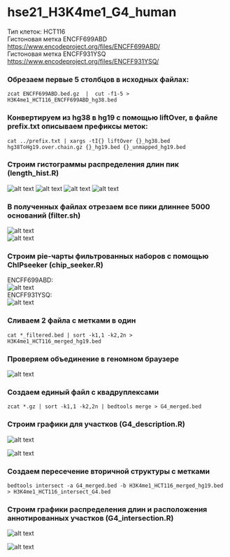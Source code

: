 # hse21_H3K4me1_G4_human

Тип клеток: HCT116  
Гистоновая метка ENCFF699ABD https://www.encodeproject.org/files/ENCFF699ABD/  
Гистоновая метка ENCFF931YSQ https://www.encodeproject.org/files/ENCFF931YSQ/  

### Обрезаем первые 5 столбцов в исходных файлах:  
```
zcat ENCFF699ABD.bed.gz  |  cut -f1-5 > H3K4me1_HCT116_ENCFF699ABD_hg38.bed  
```

### Конвертируем из hg38 в hg19 с помощью liftOver, в файле prefix.txt описываем префиксы меток:  
```
cat ../prefix.txt | xargs -tI{} liftOver {}_hg38.bed hg38ToHg19.over.chain.gz {}_hg19.bed {}_unmapped_hg19.bed  
```

### Строим гистограммы распределения длин пик (length_hist.R)  
![alt text](pictures/len_hist_H3K4me1_HCT116_ENCFF699ABD_hg38.bed.png)
![alt text](pictures/len_hist_H3K4me1_HCT116_ENCFF699ABD_hg19.bed.png)
![alt text](pictures/len_hist_H3K4me1_HCT116_ENCFF931YSQ_hg38.bed.png)
![alt text](pictures/len_hist_H3K4me1_HCT116_ENCFF931YSQ_hg19.bed.png)  

### В полученных файлах отрезаем все пики длиннее 5000 оснований (filter.sh)  
![alt text](pictures/len_hist_H3K4me1_HCT116_ENCFF699ABD_hg19_filtered.png)  
![alt text](pictures/len_hist_H3K4me1_HCT116_ENCFF931YSQ_hg19_filtered.png)  
### Строим pie-чарты фильтрованных наборов с помощью ChIPseeker (chip_seeker.R)  

ENCFF699ABD:  
![alt text](pictures/chip_seeker_H3K4me1_HCT116_ENCFF699ABD_hg19_filtered.bed_plotAnnoPie.png)  
ENCFF931YSQ:  
![alt text](pictures/chip_seeker_H3K4me1_HCT116_ENCFF931YSQ_hg19_filtered.bed_plotAnnoPie.png)  

### Сливаем 2 файла с метками в один
```
cat *_filtered.bed | sort -k1,1 -k2,2n > H3K4me1_HCT116_merged_hg19.bed  
```
### Проверяем объединение в геномном браузере
![alt text](pictures/marks_union.png)

### Создаем единый файл с квадруплексами
```
zcat *.gz | sort -k1,1 -k2,2n | bedtools merge > G4_merged.bed
```

### Строим графики для участков (G4_description.R)  
![alt text](pictures/len_hist_G4.png)

![alt text](pictures/G4_plotAnnoPie.png)

### Создаем пересечение вторичной структуры с метками  
```
bedtools intersect -a G4_merged.bed -b H3K4me1_HCT116_merged_hg19.bed > H3K4me1_HCT116_intersect_G4.bed
```
### Cтроим графики распределения длин и расположения аннотированных участков (G4_intersection.R)  
![alt text](pictures/len_hist_G4_intersection.png)

![alt text](pictures/G4_intersection_plotAnnoPie.png)

